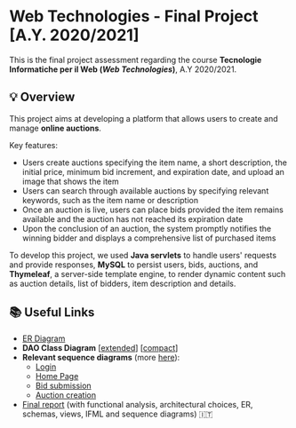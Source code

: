 # Web Technologies - Final Project [A.Y. 2020/2021]
This is the final project assessment regarding the course **Tecnologie Informatiche per il Web (*Web Technologies*)**, A.Y 2020/2021.
## 💡 Overview
This project aims at developing a platform that allows users to create and manage **online auctions**. 

Key features:
- Users create auctions specifying the item name, a short description, the initial price, minimum bid increment, and expiration date, and upload an image that shows the item
- Users can search through available auctions by specifying relevant keywords, such as the item name or description
- Once an auction is live, users can place bids provided the item remains available and the auction has not reached its expiration date
- Upon the conclusion of an auction, the system promptly notifies the winning bidder and displays a comprehensive list of purchased items

To develop this project, we used **Java servlets** to handle users' requests and provide responses, **MySQL** to persist users, bids, auctions, and **Thymeleaf**, a server-side template engine, to render dynamic content such as auction details, list of bidders, item description and details.

## 📚 Useful Links
- [ER Diagram](https://github.com/priscia99/TIW-project-online-auctions/blob/master/Schemi/relazione/er.png)
- **DAO Class Diagram** [[extended](https://github.com/priscia99/TIW-project-online-auctions/blob/master/Schemi/relazione/UML_class.pdf)] [[compact](https://github.com/priscia99/TIW-project-online-auctions/blob/master/Schemi/relazione/UML_class_compact.pdf)]
- **Relevant sequence diagrams** (more [here](https://github.com/priscia99/TIW-project-online-auctions/tree/master/Schemi/relazione)):
  - [Login](https://github.com/priscia99/TIW-project-online-auctions/blob/master/Schemi/relazione/login_html.png)
  - [Home Page](https://github.com/priscia99/TIW-project-online-auctions/blob/master/Schemi/relazione/home_html.png)
  - [Bid submission](https://github.com/priscia99/TIW-project-online-auctions/blob/master/Schemi/relazione/bid_submission_html.png)
  - [Auction creation](https://github.com/priscia99/TIW-project-online-auctions/blob/master/Schemi/relazione/create_auction_html.png)
- [Final report](https://github.com/priscia99/TIW-project-online-auctions/blob/master/Schemi/relazione/TIW_Project_Aste_Online_Group_17.pdf) (with functional analysis, architectural choices, ER, schemas, views, IFML and sequence diagrams) 🇮🇹
